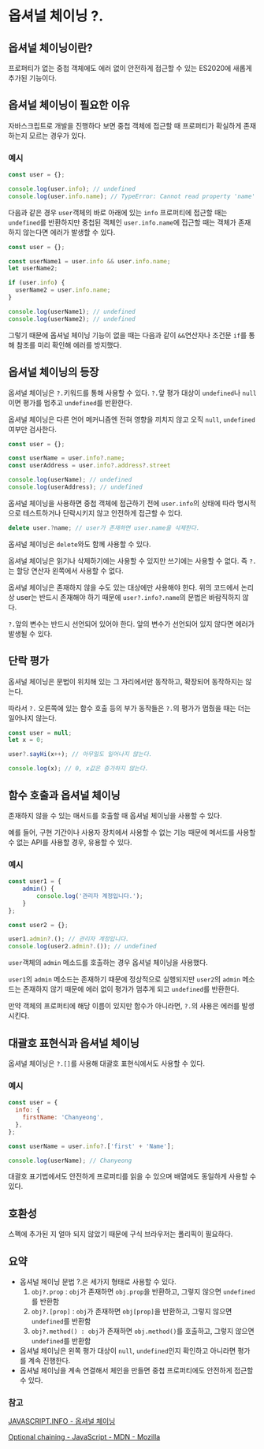 # 옵셔널 체이닝 ?.

## 옵셔널 체이닝이란?

프로퍼티가 없는 중첩 객체에도 에러 없이 안전하게 접근할 수 있는 ES2020에 새롭게 추가된 기능이다.

## 옵셔널 체이닝이 필요한 이유

자바스크립트로 개발을 진행하다 보면 중첩 객체에 접근할 때 프로퍼티가 확실하게 존재하는지 모르는 경우가 있다.

### 예시

```jsx
const user = {};

console.log(user.info); // undefined
console.log(user.info.name); // TypeError: Cannot read property 'name' of undefined
```

다음과 같은 경우 `user`객체의 바로 아래에 있는 `info` 프로퍼티에 접근할 때는 `undefined`를 반환하지만 중첩된 객체인 `user.info.name`에 접근할 때는 객체가 존재하지 않는다면 에러가 발생할 수 있다.

```jsx
const user = {};

const userName1 = user.info && user.info.name;
let userName2;

if (user.info) {
  userName2 = user.info.name;
}

console.log(userName1); // undefined
console.log(userName2); // undefined
```

그렇기 때문에 옵셔널 체이닝 기능이 없을 때는 다음과 같이 `&&`연산자나 조건문 `if`를 통해 참조를 미리 확인해 에러를 방지했다.

## 옵셔널 체이닝의 등장

옵셔널 체이닝은 `?.`키워드를 통해 사용할 수 있다. `?.`앞 평가 대상이 `undefined`나 `null`이면 평가를 멈추고 `undefined`를 반환한다.

옵셔널 체이닝은 다른 언어 메커니즘엔 전혀 영향을 끼치지 않고 오직 `null`, `undefined`여부만 검사한다.

 

```jsx
const user = {};

const userName = user.info?.name;
const userAddress = user.info?.address?.street

console.log(userName); // undefined
console.log(userAddress); // undefined
```

옵셔널 체이닝을 사용하면 중첩 객체에 접근하기 전에 `user.info`의 상태에 따라 명시적으로 테스트하거나 단락시키지 않고 안전하게 접근할 수 있다.

```jsx
delete user.?name; // user가 존재하면 user.name을 삭제한다.
```

옵셔널 체이닝은 `delete`와도 함께 사용할 수 있다.

옵셔널 체이닝은 읽기나 삭제하기에는 사용할 수 있지만 쓰기에는 사용할 수 없다. 즉 `?.`는 할당 연산자 왼쪽에서 사용할 수 없다.

옵셔널 체이닝은 존재하지 않을 수도 있는 대상에만 사용해야 한다. 위의 코드에서 논리상 user는 반드시 존재해야 하기 때문에 `user?.info?.name`의 문법은 바람직하지 않다.

`?.`앞의 변수는 반드시 선언되어 있어야 한다. 앞의 변수가 선언되어 있지 않다면 에러가 발생될 수 있다.

## 단락 평가

옵셔널 체이닝은 문법이 위치해 있는 그 자리에서만 동작하고, 확장되어 동작하지는 않는다.

따라서 `?.` 오른쪽에 있는 함수 호출 등의 부가 동작들은 `?.`의 평가가 멈췄을 때는 더는 일어나지 않는다.

```jsx
const user = null;
let x = 0;

user?.sayHi(x++); // 아무일도 일어나지 않는다.

console.log(x); // 0, x값은 증가하지 않는다.
```

## 함수 호출과 옵셔널 체이닝

존재하지 않을 수 있는 매서드를 호출할 때 옵셔널 체이닝을 사용할 수 있다.

예를 들어, 구현 기간이나 사용자 장치에서 사용할 수 없는 기능 때문에 메서드를 사용할 수 없는 API를 사용할 경우, 유용할 수 있다.

### 예시

```jsx
const user1 = {
	admin() {
		console.log('관리자 계정입니다.');
	}
};

const user2 = {};

user1.admin?.(); // 관리자 계정입니다.
console.log(user2.admin?.()); // undefined
```

`user`객체의 `admin` 메소드를 호출하는 경우 옵셔널 체이닝을 사용했다.

`user1`의 `admin` 메소드는 존재하기 때문에 정상적으로 실행되지만 `user2`의 `admin` 메소드는 존재하지 않기 때문에 에러 없이 평가가 멈추게 되고 `undefined`를 반환한다.

만약 객체의 프로퍼티에 해당 이름이 있지만 함수가 아니라면, `?.`의 사용은 에러를 발생시킨다.

## 대괄호 표현식과 옵셔널 체이닝

옵셔널 체이닝은 `?.[]`를 사용해 대괄호 표현식에서도 사용할 수 있다.

### 예시

```jsx
const user = {
  info: {
    firstName: 'Chanyeong',
  },
};

const userName = user.info?.['first' + 'Name'];

console.log(userName); // Chanyeong
```

대괄호 표기법에서도 안전하게 프로퍼티를 읽을 수 있으며 배열에도 동일하게 사용할 수 있다.

## 호환성
스펙에 추가된 지 얼마 되지 않았기 때문에 구식 브라우저는 폴리픽이 필요하다.

## 요약

- 옵셔널 체이닝 문법 ?.은 세가지 형태로 사용할 수 있다.
    1. `obj?.prop` : `obj`가 존재하면 `obj.prop`을 반환하고, 그렇지 않으면 `undefined`를 반환함
    2. `obj?.[prop]` : `obj`가 존재하면 `obj[prop]`을 반환하고, 그렇지 않으면 `undefined`를 반환함
    3. `obj?.method() : obj`가 존재하면 `obj.method()`를 호출하고, 그렇지 않으면 `undefined`를 반환함
- 옵셔널 체이닝은 왼쪽 평가 대상이 `null`, `undefined`인지 확인하고 아니라면 평가를 계속 진행한다.
- 옵셔널 체이닝을 계속 연결해서 체인을 만들면 중첩 프로퍼티에도 안전하게 접근할 수 있다.

### 참고

[JAVASCRIPT.INFO - 옵셔널 체이닝](https://ko.javascript.info/optional-chaining)

[Optional chaining - JavaScript - MDN - Mozilla](https://developer.mozilla.org/ko/docs/Web/JavaScript/Reference/Operators/Optional_chaining)